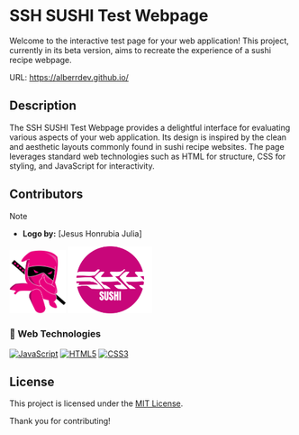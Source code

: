 <!-- README.md -->

# SSH SUSHI Test Webpage

Welcome to the interactive test page for your web application! This project, currently in its beta version, aims to recreate the experience of a sushi recipe webpage.

URL: https://alberrdev.github.io/

## Description

The SSH SUSHI Test Webpage provides a delightful interface for evaluating various aspects of your web application. Its design is inspired by the clean and aesthetic layouts commonly found in sushi recipe websites. The page leverages standard web technologies such as HTML for structure, CSS for styling, and JavaScript for interactivity.



## Contributors
>[!NOTE]
>- **Logo by:** [Jesus Honrubia Julia]



<img src="https://github.com/AlberrDev/SSH-SUSHI-WEBPAGE/blob/main/images/logo/MascotaPNG.png" alt="MascotaPNG" width="100"/> <img src="https://github.com/AlberrDev/SSH-SUSHI-WEBPAGE/blob/main/images/logo/LogoBlanco.png" alt="LogoBlanco" width="150"/>





### 🚀 Web Technologies

[![JavaScript](https://img.shields.io/badge/JavaScript-F7DF1E?style=for-the-badge&logo=javascript&logoColor=F7DF1E&labelColor=101010)](https://developer.mozilla.org/en-US/docs/Web/JavaScript)
[![HTML5](https://img.shields.io/badge/HTML5-E34F26?style=for-the-badge&logo=html5&logoColor=E34F26&labelColor=101010)](https://html.spec.whatwg.org/)
[![CSS3](https://img.shields.io/badge/CSS3-1572B6?style=for-the-badge&logo=css3&logoColor=1572B6&labelColor=101010)](https://www.w3.org/Style/CSS/Overview.en.html)


## License

This project is licensed under the [MIT License](LICENSE).

Thank you for contributing!
